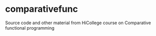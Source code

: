 # comparativefunc
Source code and other material from HiCollege course on Comparative functional programming
